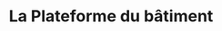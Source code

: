 ---
title: "La Plateforme du bâtiment"
url: /wasquehal/la-plateforme-du-batiment/
shop: à faire soi-même
---